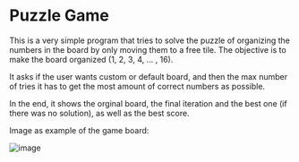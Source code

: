 # Puzzle Game 
 This is a very simple program that tries to solve the puzzle of organizing the numbers in the board by only moving them to a free tile. The objective is to make the   board organized (1, 2, 3, 4, ... , 16).
 
 It asks if the user wants custom or default board, and then the max number of tries it has to get the most amount of correct numbers as possible. 
 
 In the end, it shows the orginal board, the final iteration and the best one (if there was no solution), as well as the best score.
 
 Image as example of the game board:
 
 ![image](https://user-images.githubusercontent.com/100890854/156899327-fd10ef31-44ad-461a-a8a9-4acd30160625.png)

